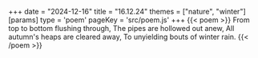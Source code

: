 +++
date = "2024-12-16"
title = "16.12.24"
themes = ["nature", "winter"]
[params]
  type = 'poem'
  pageKey = 'src/poem.js'
+++
{{< poem >}}
From top to bottom flushing through,
The pipes are hollowed out anew,
All autumn's heaps are cleared away,
To unyielding bouts of winter rain.
{{< /poem >}}